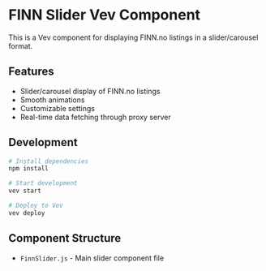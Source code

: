 # FINN Slider Vev Component

This is a Vev component for displaying FINN.no listings in a slider/carousel format.

## Features
- Slider/carousel display of FINN.no listings
- Smooth animations
- Customizable settings
- Real-time data fetching through proxy server

## Development

```bash
# Install dependencies
npm install

# Start development
vev start

# Deploy to Vev
vev deploy
```

## Component Structure
- `FinnSlider.js` - Main slider component file